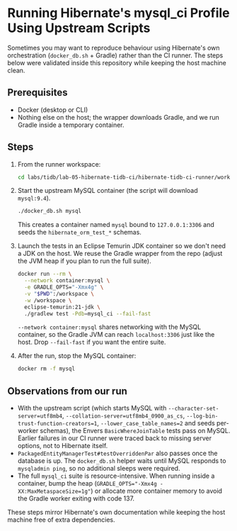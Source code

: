 # Running Hibernate's mysql_ci Profile Using Upstream Scripts

Sometimes you may want to reproduce behaviour using Hibernate's own orchestration (`docker_db.sh` + Gradle) rather than the CI runner. The steps below were validated inside this repository while keeping the host machine clean.

## Prerequisites

- Docker (desktop or CLI)
- Nothing else on the host; the wrapper downloads Gradle, and we run Gradle inside a temporary container.

## Steps

1. From the runner workspace:

   ```bash
   cd labs/tidb/lab-05-hibernate-tidb-ci/hibernate-tidb-ci-runner/workspace/hibernate-orm
   ```

2. Start the upstream MySQL container (the script will download `mysql:9.4`).

   ```bash
   ./docker_db.sh mysql
   ```

   This creates a container named `mysql` bound to `127.0.0.1:3306` and seeds the `hibernate_orm_test_*` schemas.

3. Launch the tests in an Eclipse Temurin JDK container so we don't need a JDK on the host. We reuse the Gradle wrapper from the repo (adjust the JVM heap if you plan to run the full suite).

   ```bash
   docker run --rm \
     --network container:mysql \
     -e GRADLE_OPTS="-Xmx4g" \
     -v "$PWD":/workspace \
     -w /workspace \
     eclipse-temurin:21-jdk \
     ./gradlew test -Pdb=mysql_ci --fail-fast
   ```

   `--network container:mysql` shares networking with the MySQL container, so the Gradle JVM can reach `localhost:3306` just like the host.
   Drop `--fail-fast` if you want the entire suite.

4. After the run, stop the MySQL container:

   ```bash
   docker rm -f mysql
   ```

## Observations from our run

- With the upstream script (which starts MySQL with `--character-set-server=utf8mb4`, `--collation-server=utf8mb4_0900_as_cs`, `--log-bin-trust-function-creators=1`, `--lower_case_table_names=2` and seeds per-worker schemas), the Envers `BasicWhereJoinTable` tests pass on MySQL. Earlier failures in our CI runner were traced back to missing server options, not to Hibernate itself.
- `PackagedEntityManagerTest#testOverriddenPar` also passes once the database is up. The `docker_db.sh` helper waits until MySQL responds to `mysqladmin ping`, so no additional sleeps were required.
- The full `mysql_ci` suite is resource-intensive. When running inside a container, bump the heap (`GRADLE_OPTS="-Xmx4g -XX:MaxMetaspaceSize=1g"`) or allocate more container memory to avoid the Gradle worker exiting with code 137.

These steps mirror Hibernate's own documentation while keeping the host machine free of extra dependencies.
